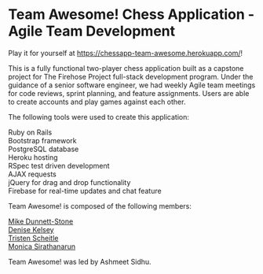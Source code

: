 # Team Awesome! Chess Application  - Agile Team Development

Play it for yourself at https://chessapp-team-awesome.herokuapp.com/!

This is a fully functional two-player chess application built as a capstone project for The Firehose Project full-stack development program. Under the guidance of a senior software engineer, we had weekly Agile team meetings for code reviews, sprint planning, and feature assignments. Users are able to create accounts and play games against each other.

The following tools were used to create this application:

Ruby on Rails  
Bootstrap framework  
PostgreSQL database  
Heroku hosting  
RSpec test driven development  
AJAX requests  
jQuery for drag and drop functionality  
Firebase for real-time updates and chat feature  


Team Awesome! is composed of the following members:

<a href="https://github.com/mdunnettstone">Mike Dunnett-Stone</a>  
<a href="http://github.com/denisekelsey">Denise Kelsey</a>  
<a href="http://github.com/tscheitle">Tristen Scheitle</a>  
<a href="http://github.com/bellvat">Monica Sirathanarun</a>  

Team Awesome! was led by Ashmeet Sidhu.
